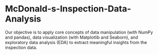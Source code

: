 # McDonald-s-Inspection-Data-Analysis
Our objective is to apply core concepts of data manipulation (with NumPy and pandas), data visualization (with Matplotlib and Seaborn), and exploratory data analysis (EDA) to extract meaningful insights from the inspection data. 

